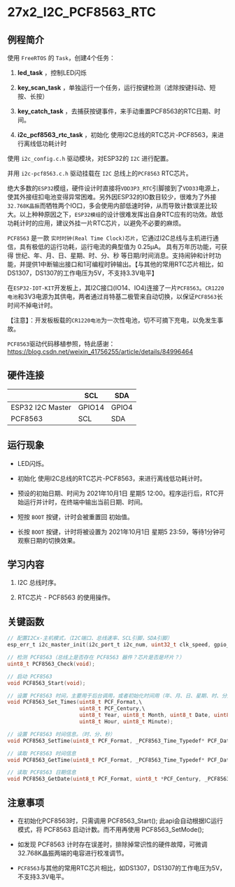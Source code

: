 # 27x2_I2C_PCF8563_RTC

## 例程简介

使用 `FreeRTOS` 的 `Task`，创建4个任务：

1. **led_task** ，控制LED闪烁

2. **key_scan_task** ，单独运行一个任务，运行按键检测（滤除按键抖动、短按、长按）

3. **key_catch_task** ，去捕获按键事件，来手动重置PCF8563的RTC日期、时间。

4. **i2c_pcf8563_rtc_task** ，初始化 使用I2C总线的RTC芯片-PCF8563，来进行离线低功耗计时

使用 `i2c_config.c.h` 驱动模块，对ESP32的 `I2C` 进行配置。

并用 `i2c-pcf8563.c.h` 驱动挂载在 `I2C` 总线上的`PCF8563` RTC芯片。

绝大多数的`ESP32`模组，硬件设计时直接将`VDD3P3_RTC`引脚接到了`VDD33`电源上，使其外接纽扣电池变得异常困难。另外因ESP32的IO数目较少，很难为了外接`32.768K晶振`而牺牲两个IO口，多会使用内部低速时钟，从而导致计数误差比较大。以上种种原因之下，`ESP32模组`的设计很难发挥出自身RTC应有的功效。故低功耗计时的应用，建议外挂一片RTC芯片，以避免不必要的麻烦。

`PCF8563` 是一款 `实时时钟(Real Time Clock)芯片`，它通过I2C总线与主机进行通信，具有极低的运行功耗，运行电流的典型值为 0.25μA。
具有万年历功能，可获得 世纪、年、月、日、星期、时、分、秒 等日期/时间消息。支持闹钟和计时功能，并提供1中断输出接口和1可编程时钟输出。【与其他的常用RTC芯片相比，如DS1307，DS1307的工作电压为5V，不支持3.3V电平】

在`ESP32-IOT-KIT`开发板上，其I2C接口(IO14、IO4)连接了一片`PCF8563`。`CR1220电池`和3V3电源为其供电，两者通过肖特基二极管来自动切换，以保证`PCF8563`长时间不掉电计时。

【注意】：开发板板载的`CR1220电池`为一次性电池，切不可摘下充电，以免发生事故。

`PCF8563`驱动代码移植参照，特此感谢：https://blog.csdn.net/weixin_41756255/article/details/84996464


## 硬件连接

|                  | SCL    | SDA    |
| ---------------- | ------ | ------ |
| ESP32 I2C Master | GPIO14 | GPIO4  |
| PCF8563          | SCL    | SDA    |


## 运行现象

* LED闪烁。

* 初始化 使用I2C总线的RTC芯片-PCF8563，来进行离线低功耗计时。

* 预设的初始日期、时间为 2021年10月1日 星期5 12:00。程序运行后，RTC开始运行并计时，在终端中输出当前日期、时间。

* 短按 `BOOT` 按键，计时会被重置回 初始值。

* 长按 `BOOT` 按键，计时将被设置为 2021年10月1日 星期5 23:59，等待1分钟可观察日期的切换效果。


## 学习内容

1. I2C 总线时序。

2. RTC芯片 - PCF8563 的使用操作。


## 关键函数

```c
// 配置I2Cx-主机模式，（I2C端口、总线速率、SCL引脚，SDA引脚）
esp_err_t i2c_master_init(i2c_port_t i2c_num, uint32_t clk_speed, gpio_num_t scl_io_num, gpio_num_t sda_io_num);

// 检测 PCF8563（总线上是否存在 PCF8563 器件？芯片是否是坏片？）
uint8_t PCF8563_Check(void);

// 启动 PCF8563
void PCF8563_Start(void);

// 设置 PCF8563 时间，主要用于后台调用，或者初始化时间用（年、月、日、星期、时、分）
void PCF8563_Set_Times(uint8_t PCF_Format,\
                       uint8_t PCF_Century,\
	                   uint8_t Year, uint8_t Month, uint8_t Date, uint8_t Week,\
                       uint8_t Hour, uint8_t Minute);

// 设置 PCF8563 时间信息。（时、分、秒）
void PCF8563_SetTime(uint8_t PCF_Format, _PCF8563_Time_Typedef* PCF_DataStruct);

// 读取 PCF8563 时间信息
void PCF8563_GetTime(uint8_t PCF_Format, _PCF8563_Time_Typedef* PCF_DataStruct);

// 读取 PCF8563 日期信息
void PCF8563_GetDate(uint8_t PCF_Format, uint8_t *PCF_Century, _PCF8563_Date_Typedef* PCF_DataStruct);
```


## 注意事项

* 在初始化PCF8563时，只需调用 PCF8563_Start(); 此api会自动根据IC运行模式，将 PCF8563 启动计数。而不用再使用 PCF8563_SetMode();

* 如发现 PCF8563 计时存在误差时，排除掉常识性的硬件故障，可微调 32.768K晶振两端的电容进行校准调节。

* `PCF8563`与其他的常用RTC芯片相比，如DS1307，DS1307的工作电压为5V，不支持3.3V电平。
